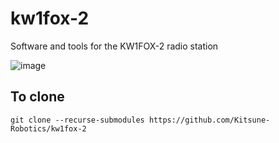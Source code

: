 # kw1fox-2
Software and tools for the KW1FOX-2 radio station

![image](https://user-images.githubusercontent.com/31870999/203187708-02274a18-0d1c-4e71-8baf-6a410278ad11.png)


## To clone

```
git clone --recurse-submodules https://github.com/Kitsune-Robotics/kw1fox-2
```
